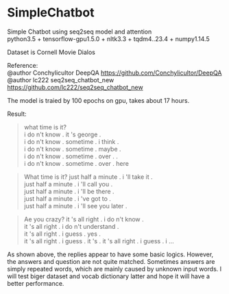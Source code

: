 # SimpleChatbot
Simple Chatbot using seq2seq model and attention   
python3.5 + tensorflow-gpu1.5.0 + nltk3.3 + tqdm4..23.4 + numpy1.14.5  

Dataset is Cornell Movie Dialos  

Reference:  
@author Conchylicultor DeepQA https://github.com/Conchylicultor/DeepQA
@author lc222 seq2seq_chatbot_new https://github.com/lc222/seq2seq_chatbot_new

The model is traied by 100 epochs on gpu, takes about 17 hours.  

Result:  
>what time is it?  
i do n't know . it 's george .  
i do n't know . sometime . i think .  
i do n't know . sometime . maybe .  
i do n't know . sometime . over . .  
i do n't know . sometime . over . here  

>What time is it?
just half a minute . i 'll take it .  
just half a minute . i 'll call you .  
just half a minute . i 'll be there .  
just half a minute . i 've got to .  
just half a minute . i 'll see you later .  

>Ae you crazy?
it 's all right . i do n't know .  
it 's all right . i do n't understand .  
it 's all right . i guess . yes .  
it 's all right . i guess . it 's .
it 's all right . i guess . i ...

As shown above, the replies appear to have some basic logics. However, the answers and question are not quite matched. Sometimes answers are simply repeated words, which are mainly caused by unknown input words. I will test biger dataset and vocab dictionary latter and hope it will have a better performance. 

